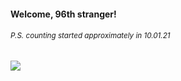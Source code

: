 #### Welcome, 96th stranger!

###### <sup>P.S. counting started approximately in 10.01.21</sup>

<img src="https://kraftwerk28.pp.ua/vcnt.png"></img>
